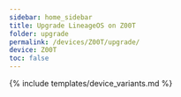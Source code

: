 ```yaml
---
sidebar: home_sidebar
title: Upgrade LineageOS on Z00T
folder: upgrade
permalink: /devices/Z00T/upgrade/
device: Z00T
toc: false
---
```

{% include templates/device_variants.md %}
